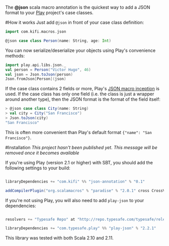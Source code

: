 The __@json__ scala macro annotation is the quickest way to add a JSON format to your [Play](http://www.playframework.com/) project's case classes.

#How it works
Just add ```@json``` in front of your case class definition:

```scala
import com.kifi.macros.json

@json case class Person(name: String, age: Int)
```

You can now serialize/deserialize your objects using Play's convenience methods:

```scala
import play.api.libs.json._
val person = Person("Victor Hugo", 46)
val json = Json.toJson(person)
Json.fromJson[Person](json)
```

If the case class contains 2 fields or more, Play's [JSON macro inception](http://www.playframework.com/documentation/2.1.1/ScalaJsonInception) is used. If the case class has only one field (i.e. the class is just a wrapper around another type), then the JSON format is the format of the field itself:

```scala
> @json case class City(name: String)
> val city = City("San Francisco")
> Json.toJson(city)
"San Francisco"
```

This is often more convenient than Play's default format ```{"name": "San Francisco"}```.

#Installation
*This project hasn't been published yet. This message will be removed once it becomes available*

If you're using Play (version 2.1 or higher) with SBT, you should add the following settings to your build:

```scala

libraryDependencies += "com.kifi" %% "json-annotation" % "0.1"

addCompilerPlugin("org.scalamacros" % "paradise" % "2.0.1" cross CrossVersion.full)
```

If you're not using Play, you will also need to add ```play-json``` to your dependencies:

```scala

resolvers += "Typesafe Repo" at "http://repo.typesafe.com/typesafe/releases/"

libraryDependencies += "com.typesafe.play" %% "play-json" % "2.2.1"
```

This library was tested with both Scala 2.10 and 2.11.
